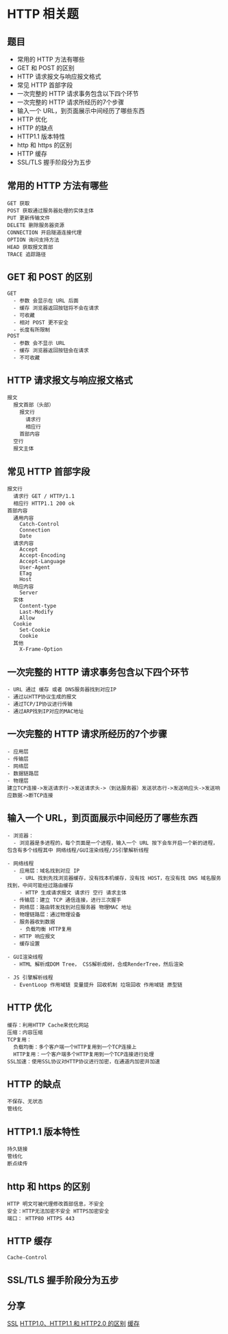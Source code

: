 # HTTP 相关题

## 题目
- 常用的 HTTP 方法有哪些
- GET 和 POST 的区别
- HTTP 请求报文与响应报文格式
- 常见 HTTP 首部字段
- 一次完整的 HTTP 请求事务包含以下四个环节
- 一次完整的 HTTP 请求所经历的7个步骤
- 输入一个 URL，到页面展示中间经历了哪些东西
- HTTP 优化
- HTTP 的缺点
- HTTP1.1 版本特性
- http 和 https 的区别
- HTTP 缓存
- SSL/TLS 握手阶段分为五步

## 常用的 HTTP 方法有哪些
```
GET 获取
POST 获取通过服务器处理的实体主体
PUT 更新传输文件
DELETE 删除服务器资源
CONNECTION 开启隧道连接代理
OPTION 询问支持方法
HEAD 获取报文首部
TRACE 追踪路径
```

## GET 和 POST 的区别
```
GET
  - 参数 会显示在 URL 后面
  - 缓存 浏览器返回按钮将不会在请求
  - 可收藏
  - 相对 POST 更不安全
  - 长度有所限制
POST
  - 参数 会不显示 URL
  - 缓存 浏览器返回按钮会在请求
  - 不可收藏

```
## HTTP 请求报文与响应报文格式
```
报文
  报文首部（头部）
    报文行
      请求行
      相应行
    首部内容
  空行
  报文主体

```
## 常见 HTTP 首部字段
```
报文行
  请求行 GET / HTTP/1.1
  相应行 HTTP1.1 200 ok
首部内容
  通用内容
    Catch-Control
    Connection
    Date
  请求内容
    Accept
    Accept-Encoding
    Accept-Language
    User-Agent
    ETag
    Host
  响应内容
    Server
  实体
    Content-type
    Last-Modify
    Allow
  Cookie
    Set-Cookie
    Cookie
  其他
    X-Frame-Option
```

## 一次完整的 HTTP 请求事务包含以下四个环节
```
- URL 通过 缓存 或者 DNS服务器找到对应IP
- 通过以HTTP协议生成的报文
- 通过TCP/IP协议进行传输
- 通过ARP找到IP对应的MAC地址
```

## 一次完整的 HTTP 请求所经历的7个步骤
```
- 应用层
- 传输层
- 网络层
- 数据链路层
- 物理层
建立TCP连接->发送请求行->发送请求头->（到达服务器）发送状态行->发送响应头->发送响应数据->断TCP连接

```
## 输入一个 URL，到页面展示中间经历了哪些东西
```
- 浏览器：
  - 浏览器是多进程的，每个页面是一个进程，输入一个 URL 按下会车开启一个新的进程，包含有多个线程其中 网络线程/GUI渲染线程/JS引擎解析线程
  
- 网络线程
  - 应用层：域名找到对应 IP
    - URL 找到先找浏览器缓存，没有找本机缓存，没有找 HOST，在没有找 DNS 域名服务找到，中间可能经过路由缓存
    - HTTP 生成请求报文 请求行 空行 请求主体 
  - 传输层：建立 TCP 通信连接，进行三次握手
  - 网络层：路由转发找到对应服务器 物理MAC 地址
  - 物理链路层：通过物理设备
  - 服务器收到数据
    - 负载均衡 HTTP复用
  - HTTP 响应报文
  - 缓存设置

- GUI渲染线程
  - HTML 解析成DOM Tree， CSS解析成树，合成RenderTree，然后渲染
  
- JS 引擎解析线程
  - EventLoop 作用域链 变量提升 回收机制 垃圾回收 作用域链 原型链

```

## HTTP 优化
```
缓存：利用HTTP Cache来优化网站
压缩：内容压缩
TCP复用：
  负载均衡：多个客户端一个HTTP复用到一个TCP连接上
  HTTP复用：一个客户端多个HTTP复用到一个TCP连接进行处理
SSL加速：使用SSL协议对HTTP协议进行加密，在通道内加密并加速
```

## HTTP 的缺点
```
不保存、无状态
管线化
```

## HTTP1.1 版本特性
```
持久链接
管线化
断点续传
```

## http 和 https 的区别
```
HTTP 明文可被代理修改首部信息，不安全
安全：HTTP无法加密不安全 HTTPS加密安全
端口： HTTP80 HTTPS 443
```

## HTTP 缓存
```
Cache-Control
```
## SSL/TLS 握手阶段分为五步

## 分享
[SSL](http://www.ruanyifeng.com/blog/2014/09/illustration-ssl.html)
[HTTP1.0、HTTP1.1 和 HTTP2.0 的区别](https://mp.weixin.qq.com/s/GICbiyJpINrHZ41u_4zT-A?)
[缓存](https://juejin.im/post/5b3c87386fb9a04f9a5cb037)